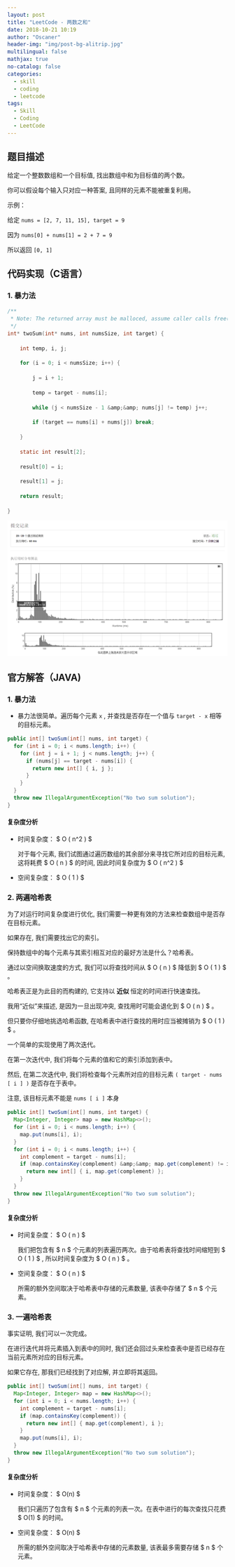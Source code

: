 ```yaml
---
layout: post
title: "LeetCode - 两数之和"
date: 2018-10-21 10:19
author: "Oscaner"
header-img: "img/post-bg-alitrip.jpg"
multilingual: false
mathjax: true
no-catalog: false
categories:
  - skill
  - coding
  - leetcode
tags:
  - Skill
  - Coding
  - LeetCode
---
```


## 题目描述

给定一个整数数组和一个目标值, 找出数组中和为目标值的两个数。

你可以假设每个输入只对应一种答案, 且同样的元素不能被重复利用。

示例：

给定 `nums = [2, 7, 11, 15], target = 9`

因为 `nums[0] + nums[1] = 2 + 7 = 9`

所以返回 `[0, 1]`

## 代码实现（C语言）

### 1. 暴力法

```c
/**
 * Note: The returned array must be malloced, assume caller calls free().
 */
int* twoSum(int* nums, int numsSize, int target) {

    int temp, i, j;

    for (i = 0; i < numsSize; i++) {

        j = i + 1;

        temp = target - nums[i];

        while (j < numsSize - 1 &amp;&amp; nums[j] != temp) j++;

        if (target == nums[i] + nums[j]) break;

    }

    static int result[2];

    result[0] = i;

    result[1] = j;

    return result;

}
```

![2.png](/assets/img/in-post/skill/coding/post-two-sum/2.png)

## 官方解答（JAVA)

### 1. 暴力法

- 暴力法很简单。遍历每个元素 `x` , 并查找是否存在一个值与 `target - x` 相等的目标元素。

```java
public int[] twoSum(int[] nums, int target) {
  for (int i = 0; i < nums.length; i++) {
    for (int j = i + 1; j < nums.length; j++) {
      if (nums[j] == target - nums[i]) {
        return new int[] { i, j };
      }
    }
  }
  throw new IllegalArgumentException("No two sum solution");
}
```

#### 复杂度分析

- 时间复杂度： $ O ( n^2 ) $

  对于每个元素, 我们试图通过遍历数组的其余部分来寻找它所对应的目标元素, 这将耗费 $ O ( n ) $ 的时间, 因此时间复杂度为 $ O ( n^2 ) $

- 空间复杂度： $ O ( 1 ) $

### 2. 两遍哈希表

为了对运行时间复杂度进行优化, 我们需要一种更有效的方法来检查数组中是否存在目标元素。

如果存在, 我们需要找出它的索引。

保持数组中的每个元素与其索引相互对应的最好方法是什么？哈希表。

通过以空间换取速度的方式, 我们可以将查找时间从 $ O ( n ) $ 降低到 $ O ( 1 ) $ 。

哈希表正是为此目的而构建的, 它支持以 **近似** 恒定的时间进行快速查找。

我用“近似”来描述, 是因为一旦出现冲突, 查找用时可能会退化到 $ O ( n ) $ 。

但只要你仔细地挑选哈希函数, 在哈希表中进行查找的用时应当被摊销为 $ O ( 1 ) $ 。

一个简单的实现使用了两次迭代。

在第一次迭代中, 我们将每个元素的值和它的索引添加到表中。

然后, 在第二次迭代中, 我们将检查每个元素所对应的目标元素 `( target - nums [ i ] )` 是否存在于表中。

注意, 该目标元素不能是 `nums [ i ]` 本身

```java
public int[] twoSum(int[] nums, int target) {
  Map<Integer, Integer> map = new HashMap<>();
  for (int i = 0; i < nums.length; i++) {
    map.put(nums[i], i);
  }
  for (int i = 0; i < nums.length; i++) {
    int complement = target - nums[i];
    if (map.containsKey(complement) &amp;&amp; map.get(complement) != i) {
      return new int[] { i, map.get(complement) };
    }
  }
  throw new IllegalArgumentException("No two sum solution");
}
```

#### 复杂度分析

- 时间复杂度： $ O ( n ) $

  我们把包含有 $ n $ 个元素的列表遍历两次。由于哈希表将查找时间缩短到 $ O ( 1 ) $ , 所以时间复杂度为 $ O ( n ) $ 。

- 空间复杂度： $ O ( n ) $

  所需的额外空间取决于哈希表中存储的元素数量, 该表中存储了 $ n $ 个元素。

### 3. 一遍哈希表

事实证明, 我们可以一次完成。

在进行迭代并将元素插入到表中的同时, 我们还会回过头来检查表中是否已经存在当前元素所对应的目标元素。

如果它存在, 那我们已经找到了对应解, 并立即将其返回。

```java
public int[] twoSum(int[] nums, int target) {
  Map<Integer, Integer> map = new HashMap<>();
  for (int i = 0; i < nums.length; i++) {
    int complement = target - nums[i];
    if (map.containsKey(complement)) {
      return new int[] { map.get(complement), i };
    }
    map.put(nums[i], i);
  }
  throw new IllegalArgumentException("No two sum solution");
}
```

#### 复杂度分析

- 时间复杂度： $ O(n) $

  我们只遍历了包含有 $ n $ 个元素的列表一次。在表中进行的每次查找只花费 $ O(1) $ 的时间。

- 空间复杂度： $ O(n) $

  所需的额外空间取决于哈希表中存储的元素数量, 该表最多需要存储 $ n $ 个元素。

